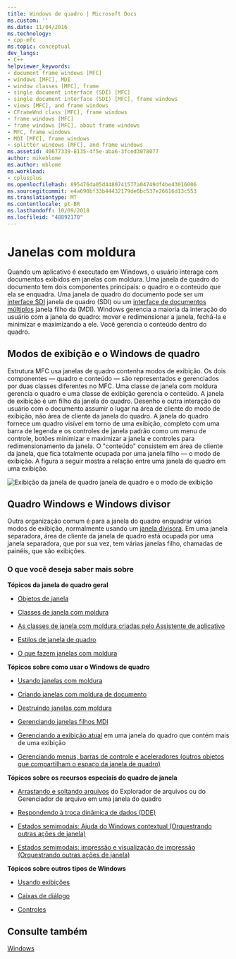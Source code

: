 ```yaml
---
title: Windows de quadro | Microsoft Docs
ms.custom: ''
ms.date: 11/04/2016
ms.technology:
- cpp-mfc
ms.topic: conceptual
dev_langs:
- C++
helpviewer_keywords:
- document frame windows [MFC]
- windows [MFC], MDI
- window classes [MFC], frame
- single document interface (SDI) [MFC]
- single document interface (SDI) [MFC], frame windows
- views [MFC], and frame windows
- CFrameWnd class [MFC], frame windows
- frame windows [MFC]
- frame windows [MFC], about frame windows
- MFC, frame windows
- MDI [MFC], frame windows
- splitter windows [MFC], and frame windows
ms.assetid: 40677339-8135-4f5e-aba6-3fced3078077
author: mikeblome
ms.author: mblome
ms.workload:
- cplusplus
ms.openlocfilehash: 895476da05d4480741577a04749df4be43016006
ms.sourcegitcommit: e4a690bf33b44432179de0bc537e26616d13c553
ms.translationtype: MT
ms.contentlocale: pt-BR
ms.lasthandoff: 10/09/2018
ms.locfileid: "48892170"
---
```

# <a name="frame-windows"></a>Janelas com moldura

Quando um aplicativo é executado em Windows, o usuário interage com documentos exibidos em janelas com moldura. Uma janela de quadro do documento tem dois componentes principais: o quadro e o conteúdo que ela se enquadra. Uma janela de quadro do documento pode ser um [interface SDI](../mfc/sdi-and-mdi.md) janela de quadro (SDI) ou um [interface de documentos múltiplos](../mfc/sdi-and-mdi.md) janela filho da (MDI). Windows gerencia a maioria da interação do usuário com a janela do quadro: mover e redimensionar a janela, fechá-la e minimizar e maximizando a ele. Você gerencia o conteúdo dentro do quadro.

## <a name="frame-windows-and-views"></a>Modos de exibição e o Windows de quadro

Estrutura MFC usa janelas de quadro contenha modos de exibição. Os dois componentes — quadro e conteúdo — são representados e gerenciados por duas classes diferentes no MFC. Uma classe de janela com moldura gerencia o quadro e uma classe de exibição gerencia o conteúdo. A janela de exibição é um filho da janela do quadro. Desenho e outra interação do usuário com o documento assumir o lugar na área de cliente do modo de exibição, não área de cliente da janela do quadro. A janela do quadro fornece um quadro visível em torno de uma exibição, completo com uma barra de legenda e os controles de janela padrão como um menu de controle, botões minimizar e maximizar a janela e controles para redimensionamento da janela. O "conteúdo" consistem em área de cliente da janela, que fica totalmente ocupada por uma janela filho — o modo de exibição. A figura a seguir mostra a relação entre uma janela de quadro em uma exibição.

![Exibição da janela de quadro](../mfc/media/vc37fx1.gif "vc37fx1") janela de quadro e o modo de exibição

## <a name="frame-windows-and-splitter-windows"></a>Quadro Windows e Windows divisor

Outra organização comum é para a janela do quadro enquadrar vários modos de exibição, normalmente usando um [janela divisora](../mfc/multiple-document-types-views-and-frame-windows.md). Em uma janela separadora, área de cliente da janela de quadro está ocupada por uma janela separadora, que por sua vez, tem várias janelas filho, chamadas de painéis, que são exibições.

### <a name="what-do-you-want-to-know-more-about"></a>O que você deseja saber mais sobre

**Tópicos da janela de quadro geral**

- [Objetos de janela](../mfc/window-objects.md)

- [Classes de janela com moldura](../mfc/frame-window-classes.md)

- [As classes de janela com moldura criadas pelo Assistente de aplicativo](../mfc/frame-window-classes-created-by-the-application-wizard.md)

- [Estilos de janela de quadro](../mfc/frame-window-styles-cpp.md)

- [O que fazem janelas com moldura](../mfc/what-frame-windows-do.md)

**Tópicos sobre como usar o Windows de quadro**

- [Usando janelas com moldura](../mfc/using-frame-windows.md)

- [Criando janelas com moldura de documento](../mfc/creating-document-frame-windows.md)

- [Destruindo janelas com moldura](../mfc/destroying-frame-windows.md)

- [Gerenciando janelas filhos MDI](../mfc/managing-mdi-child-windows.md)

- [Gerenciando a exibição atual](../mfc/managing-the-current-view.md) em uma janela do quadro que contém mais de uma exibição

- [Gerenciando menus, barras de controle e aceleradores (outros objetos que compartilham o espaço da janela de quadro)](../mfc/managing-menus-control-bars-and-accelerators.md)

**Tópicos sobre os recursos especiais do quadro de janela**

- [Arrastando e soltando arquivos](../mfc/dragging-and-dropping-files-in-a-frame-window.md) do Explorador de arquivos ou do Gerenciador de arquivo em uma janela do quadro

- [Respondendo à troca dinâmica de dados (DDE)](../mfc/responding-to-dynamic-data-exchange-dde.md)

- [Estados semimodais: Ajuda do Windows contextual (Orquestrando outras ações de janela)](../mfc/orchestrating-other-window-actions.md)

- [Estados semimodais: impressão e visualização de impressão (Orquestrando outras ações de janela)](../mfc/orchestrating-other-window-actions.md)

**Tópicos sobre outros tipos de Windows**

- [Usando exibições](../mfc/using-views.md)

- [Caixas de diálogo](../mfc/dialog-boxes.md)

- [Controles](../mfc/controls-mfc.md)

## <a name="see-also"></a>Consulte também

[Windows](../mfc/windows.md)

